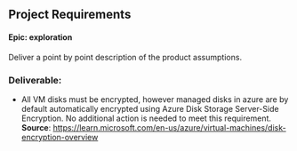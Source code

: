 ## Project Requirements

#### Epic: exploration

Deliver a point by point description of the product assumptions.

### Deliverable: 

- All VM disks must be encrypted, however managed disks in azure are by default automatically encrypted using Azure Disk Storage Server-Side Encryption. No additional action is needed to meet this requirement.
**Source**: https://learn.microsoft.com/en-us/azure/virtual-machines/disk-encryption-overview

